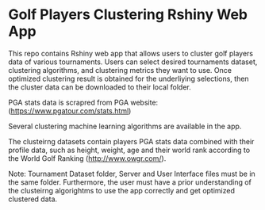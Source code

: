 # Golf Players Clustering Rshiny Web App

This repo contains Rshiny web app that allows users to cluster golf players data of various tournaments. Users can select desired tournaments dataset, clustering algorithms, and clustering metrics they want to use. Once optimized clustering result is obtained for the underliying selections, then the cluster data can be downloaded to their local folder.

PGA stats data is scrapred from PGA website: (https://www.pgatour.com/stats.html)

Several clustering machine learning algorithms are available in the app.

The clusteirng datasets contain players PGA stats data combined with their profile data, such as height, weight, age and their world rank according to the World Golf Ranking (http://www.owgr.com/). 

Note: Tournament Dataset folder, Server and User Interface files must be in the same folder. Furthermore, the user must have a prior understanding of the clusteirng algorightms to use the app correctly and get optimized clustered data. 
